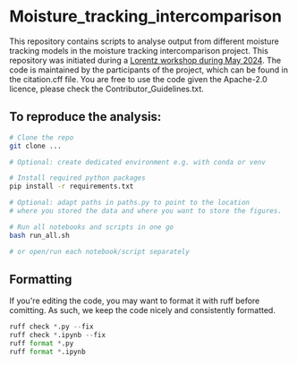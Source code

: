 # Moisture_tracking_intercomparison

This repository contains scripts to analyse output from different moisture tracking models in the moisture tracking intercomparison project. This repository was initiated during a [Lorentz workshop during May 2024](https://www.lorentzcenter.nl/moisture-tracking-intercomparison-time-to-address-the-uncertainty.html). The code is maintained by the participants of the project, which can be found in the citation.cff file. You are free to use the code given the Apache-2.0 licence, please check the Contributor_Guidelines.txt. 

## To reproduce the analysis:

```sh
# Clone the repo
git clone ...

# Optional: create dedicated environment e.g. with conda or venv

# Install required python packages
pip install -r requirements.txt

# Optional: adapt paths in paths.py to point to the location 
# where you stored the data and where you want to store the figures.

# Run all notebooks and scripts in one go
bash run_all.sh

# or open/run each notebook/script separately
```

## Formatting

If you're editing the code, you may want to format it with ruff before comitting. As such, we keep the code nicely and consistently formatted.

```py
ruff check *.py --fix
ruff check *.ipynb --fix
ruff format *.py
ruff format *.ipynb
```